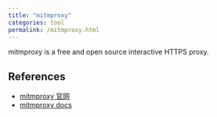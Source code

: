 ```yaml
---
title: "mitmproxy"
categories: tool
permalink: /mitmproxy.html
---
```


mitmproxy is a free and open source interactive HTTPS proxy.

## References

- [mitmproxy 官网](https://mitmproxy.org/)
- [mitmproxy docs](https://docs.mitmproxy.org/stable/)



